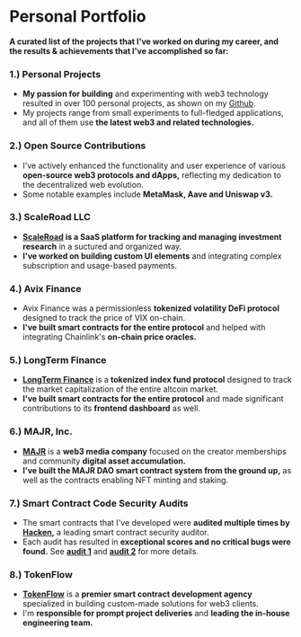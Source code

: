 # Personal Portfolio

**A curated list of the projects that I've worked on during my career, and the results & achievements that I've accomplished so far:**

### 1.) Personal Projects
- **My passion for building** and experimenting with web3 technology resulted in over 100 personal projects, as shown on my [Github](https://github.com/mihailo-maksa).
- My projects range from small experiments to full-fledged applications, and all of them use **the latest web3 and related technologies.**

### 2.) Open Source Contributions
- I've actively enhanced the functionality and user experience of various **open-source web3 protocols and dApps,** reflecting my dedication to the decentralized web evolution.
- Some notable examples include **MetaMask, Aave and Uniswap v3.**

### 3.) ScaleRoad LLC
- **[ScaleRoad](https://scaleroad.com) is a SaaS platform for tracking and managing investment research** in a suctured and organized way.
- **I've worked on building custom UI elements** and integrating complex subscription and usage-based payments.

### 4.) Avix Finance
- Avix Finance was a permissionless **tokenized volatility DeFi protocol** designed to track the price of VIX on-chain.
- **I've built smart contracts for the entire protocol** and helped with integrating Chainlink's **on-chain price oracles.**

### 5.) LongTerm Finance
- **[LongTerm Finance](https://long-term.finance)** is a **tokenized index fund protocol** designed to track the market capitalization of the entire altcoin market.
- **I've built smart contracts for the entire protocol** and made significant contributions to its **frontend dashboard** as well.

### 6.) MAJR, Inc.
- **[MAJR](https://get.majr.io)** is a **web3 media company** focused on the creator memberships and community **digital asset accumulation.**
- **I've built the MAJR DAO smart contract system from the ground up,** as well as the contracts enabling NFT minting and staking.

### 7.) Smart Contract Code Security Audits
- The smart contracts that I've developed were **audited multiple times by [Hacken](https://hacken.io),** a leading smart contract security auditor.
- Each audit has resulted in **exceptional scores and no critical bugs were found.** See **[audit 1](https://hacken.io/wp-content/uploads/2022/09/MAJR_INC_SCAudit_Report2.docx.pdf)** and **[audit 2](https://hacken.io/wp-content/uploads/2022/09/MAJR-INC_09-19-2022_SCAudit_Report3-1.pdf)** for more details.

### 8.) TokenFlow
- **[TokenFlow](https://tokenflow.ai)** is a **premier smart contract development agency** specialized in building custom-made solutions for web3 clients.
- I'm **responsible for prompt project deliveries** and **leading the in-house engineering team.**
